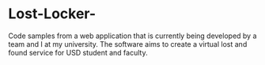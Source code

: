 # Lost-Locker-
Code samples from a web application that is currently being developed by a team and I at my university. The software aims to create a virtual lost and found service for USD student and faculty. 
